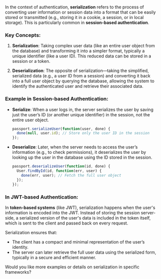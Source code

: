 In the context of authentication, **serialization** refers to the process of converting user information or session data into a format that can be easily stored or transmitted (e.g., storing it in a cookie, a session, or in local storage). This is particularly common in **session-based authentication**.

### Key Concepts:
1. **Serialization**: Taking complex user data (like an entire user object from the database) and transforming it into a simpler format, typically a unique identifier (like a user ID). This reduced data can be stored in a session or a token.
   
2. **Deserialization**: The opposite of serialization—taking the simplified, serialized data (e.g., a user ID from a session) and converting it back into a full user object by querying the database, allowing the system to identify the authenticated user and retrieve their associated data.

### Example in Session-based Authentication:
- **Serialize**: When a user logs in, the server serializes the user by saving just the user’s ID (or another unique identifier) in the session, not the entire user object.
  
  ```js
  passport.serializeUser(function(user, done) {
    done(null, user.id); // Store only the user ID in the session
  });
  ```

- **Deserialize**: Later, when the server needs to access the user’s information (e.g., to check permissions), it deserializes the user by looking up the user in the database using the ID stored in the session.

  ```js
  passport.deserializeUser(function(id, done) {
    User.findById(id, function(err, user) {
      done(err, user); // Fetch the full user object
    });
  });
  ```

### In JWT-based Authentication:
In **token-based systems** (like JWT), serialization happens when the user's information is encoded into the JWT. Instead of storing the session server-side, a serialized version of the user's data is included in the token itself, which is sent to the client and passed back on every request.

Serialization ensures that:
- The client has a compact and minimal representation of the user’s identity.
- The server can later retrieve the full user data using the serialized form, typically in a secure and efficient manner.

Would you like more examples or details on serialization in specific frameworks?
